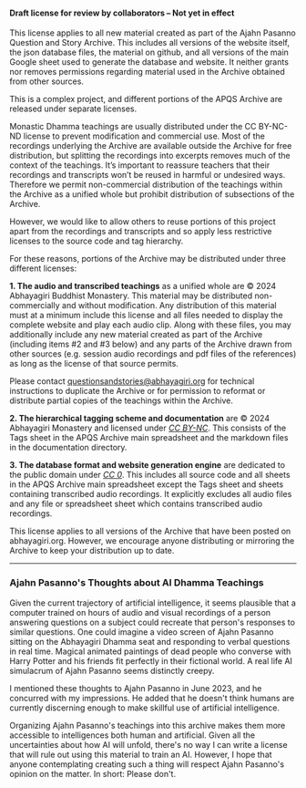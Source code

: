 <!--TITLE:Draft License-->
#### Draft license for review by collaborators – Not yet in effect
This license applies to all new material created as part of the Ajahn Pasanno Question and Story Archive. This includes all versions of the website itself, the json database files, the material on github, and all versions of the main Google sheet used to generate the database and website. It neither grants nor removes permissions regarding material used in the Archive obtained from other sources.

This is a complex project, and different portions of the APQS Archive are released under separate licenses.

Monastic Dhamma teachings are usually distributed under the CC BY-NC-ND license to prevent modification and commercial use. Most of the recordings underlying the Archive are available outside the Archive for free distribution, but splitting the recordings into excerpts removes much of the context of the teachings. It’s important to reassure teachers that their recordings and transcripts won’t be reused in harmful or undesired ways. Therefore we permit non-commercial distribution of the teachings within the Archive as a unified whole but prohibit distribution of subsections of the Archive.

However, we would like to allow others to reuse portions of this project apart from the recordings and transcripts and so apply less restrictive licenses to the source code and tag hierarchy.

For these reasons, portions of the Archive may be distributed under three different licenses:

__1. The audio and transcribed teachings__ as a unified whole are © 2024 Abhayagiri Buddhist Monastery. This material may be distributed non-commercially and without modification. Any distribution of this material must at a minimum include this license and all files needed to display the complete website and play each audio clip. Along with these files, you may additionally include any new material created as part of the Archive (including items #2 and #3 below) and any parts of the Archive drawn from other sources (e.g. session audio recordings and pdf files of the references) as long as the license of that source permits.

Please contact [questionsandstories@abhayagiri.org](mailto:questionsandstories@abhayagiri.org) for technical instructions to duplicate the Archive or for permission to reformat or distribute partial copies of the teachings within the Archive.

__2. The hierarchical tagging scheme and documentation__ are © 2024 Abhayagiri Monastery and licensed under [_CC BY-NC_](https://creativecommons.org/licenses/by-nc/4.0/). This consists of the Tags sheet in the APQS Archive main spreadsheet and the markdown files in the documentation directory.

__3. The database format and website generation engine__ are dedicated to the public domain under [_CC 0_](https://creativecommons.org/publicdomain/zero/1.0/). This includes all source code and all sheets in the APQS Archive main spreadsheet except the Tags sheet and sheets containing transcribed audio recordings. It explicitly excludes all audio files and any file or spreadsheet sheet which contains transcribed audio recordings.

This license applies to all versions of the Archive that have been posted on abhayagiri.org. However, we encourage anyone distributing or mirroring the Archive to keep your distribution up to date.

-----

### Ajahn Pasanno's Thoughts about AI Dhamma Teachings

Given the current trajectory of artificial intelligence, it seems plausible that a computer trained on hours of audio and visual recordings of a person answering questions on a subject could recreate that person's responses to similar questions. One could imagine a video screen of Ajahn Pasanno sitting on the Abhayagiri Dhamma seat and responding to verbal questions in real time. Magical animated paintings of dead people who converse with Harry Potter and his friends fit perfectly in their fictional world. A real life AI simulacrum of Ajahn Pasanno seems distinctly creepy.

I mentioned these thoughts to Ajahn Pasanno in June 2023, and he concurred with my impressions. He added that he doesn't think humans are currently discerning enough to make skillful use of artificial intelligence.

Organizing Ajahn Pasanno's teachings into this archive makes them more accessible to intelligences both human and artificial. Given all the uncertainties about how AI will unfold, there's no way I can write a license that will rule out using this material to train an AI. However, I hope that anyone contemplating creating such a thing will respect Ajahn Pasanno's opinion on the matter. In short: Please don't.
